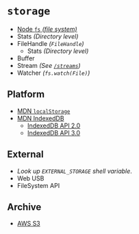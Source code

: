 # `storage`

  - [Node `fs` _(file system)_](https://nodejs.org/api/fs.html#fs_class_fs_dir)
  - Stats _(Directory level)_
  - FileHandle _(`FileHandle`)_
    - Stats _(Directory level)_
  - Buffer
  - Stream _(See [`/streams`](/streams#readme))_
  - Watcher _(`fs.watch(File)`)_


## Platform

  - [MDN `localStorage`](https://developer.mozilla.org/en-US/docs/Web/API/Window/localStorage)
  - [MDN IndexedDB](https://developer.mozilla.org/en-US/docs/Web/API/IndexedDB_API)
    - [IndexedDB API 2.0](https://www.w3.org/TR/IndexedDB/)
    - [IndexedDB API 3.0](https://w3c.github.io/IndexedDB/)


## External
  - _Look up `EXTERNAL_STORAGE` shell variable_.
  - Web USB
  - FileSystem API


## Archive

  - [AWS S3]()
